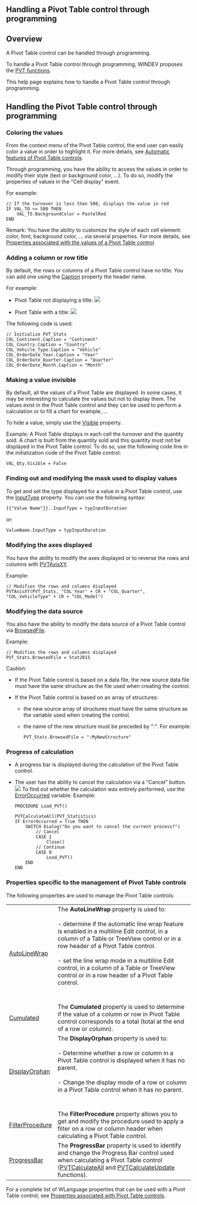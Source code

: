 
## Handling a Pivot Table control through programming
			

<a name="NOTE1"></a>
<a name="NOTE1_1"></a>


## Overview
<a name="overview_ELTTEXTE000197"></a>
A Pivot Table control can be handled through programming. 

To handle a Pivot Table control through programming, WINDEV proposes the [PVT functions](../WDLang1/1000020704.md). 

This help page explains how to handle a Pivot Table control through programming. 





## Handling the Pivot Table control through programming
<a name="handling_the_pivot_table_control_through_programming_ELTTEXTE000221"></a>


### Coloring the values
<a name="coloring_the_values_ELTPARAGRAPHE000022"></a>

From the context menu of the Pivot Table control, the end user can easily color a value in order to highlight it. For more details, see [Automatic features of Pivot Table controls](../WDChamp/1000029008.md). 

Through programming, you have the ability to access the values in order to modify their style (text or background color, ...). To do so, modify the properties of values in the "Cell display" event. 

For example: 


```wl
// If the turnover is less than 500, displays the value in red
IF VAL_TO <= 500 THEN
	VAL_TO.BackgroundColor = PastelRed
END
```


Remark: You have the ability to customize the style of each cell element: color, font, background color, ... via several properties. For more details, see [Properties associated with the values of a Pivot Table control](../WDChamp/1000029003.md). 




### Adding a column or row title
<a name="adding_column_row_title_ELTPARAGRAPHE000046"></a>

By default, the rows or columns of a Pivot Table control have no title. You can add one using the [Caption](../Proprietes/2510053.md) property the header name. 

For example: 

- Pivot Table not displaying a title: ![](https://doc.pcsoft.fr/en-US/images/image.awp?langid=3&name=tcd_sanstitre.gif)


- Pivot Table with a title: ![](https://doc.pcsoft.fr/en-US/images/image.awp?langid=3&name=tcd_avectitre.gif)





The following code is used: 


```wl
// Initialize PVT_Stats
COL_Continent.Caption = "Continent"
COL_Country.Caption = "Country"
COL_Vehicle_Type.Caption = "Vehicle"
COL_OrderDate_Year.Caption = "Year"
COL_OrderDate_Quarter.Caption = "Quarter"
COL_OrderDate_Month.Caption = "Month"
```



### Making a value invisible
<a name="making_value_invisible_ELTPARAGRAPHE000067"></a>

By default, all the values of a Pivot Table are displayed. In some cases, it may be interesting to calculate the values but not to display them. The values exist in the Pivot Table control and they can be used to perform a calculation or to fill a chart for example, ...

To hide a value, simply use the [Visible](../Proprietes/2510138.md) property. 

Example: A Pivot Table displays in each cell the turnover and the quantity sold. A chart is built from the quantity sold and this quantity must not be displayed in the Pivot Table control. To do so, use the following code line in the initialization code of the Pivot Table control: 


```wl
VAL_Qty.Visible = False
```



### Finding out and modifying the mask used to display values
<a name="finding_out_and_modifying_the_mask_used_display_values_ELTPARAGRAPHE000083"></a>

To get and set the type displayed for a value in a Pivot Table control, use the [InputType](../Proprietes/2510136.md) property. You can use the following syntax: 


```txt
{{"Value Name"}}..InputType = typInputDuration
```


or: 


```txt
ValueName.InputType = typInputDuration
```





### Modifying the axes displayed
<a name="modifying_the_axes_displayed_ELTPARAGRAPHE000100"></a>

You have the ability to modify the axes displayed or to reverse the rows and columns with [PVTAxisXY](../WDLang1/1000021113.md). 

Example: 


```wl
// Modifies the rows and columns displayed
PVTAxisXY(PVT_Stats, "COL_Year" + CR + "COL_Quarter", "COL_VehicleType" + CR + "COL_Model")
```





### Modifying the data source
<a name="modifying_the_data_source_ELTPARAGRAPHE000113"></a>

You also have the ability to modify the data source of a Pivot Table control via [BrowsedFile](../Proprietes/2510040.md). 

Example: 


```wl
// Modifies the rows and columns displayed
PVT_Stats.BrowsedFile = Stat2015
```


Caution: 

- If the Pivot Table control is based on a data file, the new source data file must have the same structure as the file used when creating the control. 

- If the Pivot Table control is based on an array of structures: 

	- the new source array of structures must have the same structure as the variable used when creating the control. 

	- the name of the new structure must be preceded by ":". For example: 
			
		```wl
		PVT_Stats.BrowsedFile = ":MyNewStructure"
		```









### Progress of calculation
<a name="progress_calculation_ELTPARAGRAPHE000280"></a>

- A progress bar is displayed during the calculation of the Pivot Table control. 

- The user has the ability to cancel the calculation via a "Cancel" button. ![](https://doc.pcsoft.fr/en-US/images/image.awp?langid=3&name=FAA_TCD_Cellule_Jauge.gif)
 To find out whether the calculation was entirely performed, use the [ErrorOccurred](../WDLang1/3087001.md) variable. 
	Example: 
	
	```wl
	PROCEDURE Load_PVT()
	
	PVTCalculateAll(PVT_Statistics)
	IF ErrorOccurred = True THEN
		SWITCH Dialog("Do you want to cancel the current process?")
			// Cancel
			CASE 1
				Close()
			// Continue
			CASE 0
				Load_PVT()
		END
	END
	```








### Properties specific to the management of Pivot Table controls
<a name="properties_specific_the_management_pivot_table_controls_ELTPARAGRAPHE000142"></a>The following properties are used to manage the Pivot Table controls: 



|   |   |
| --- | --- |
| [AutoLineWrap](../Proprietes/1000021868.md) | The **AutoLineWrap** property is used to: <br><br>- determine if the automatic line wrap feature is enabled in a multiline Edit control, in a column of a Table or TreeView control or in a row header of a Pivot Table control. <br><br>- set the line wrap mode in a multiline Edit control, in a column of a Table or TreeView control or in a row header of a Pivot Table control.<br><br><br> |
| [Cumulated](../Proprietes/1000020702.md) | The **Cumulated** property is used to determine if the value of a column or row in Pivot Table control corresponds to a total (total at the end of a row or column). |
| [DisplayOrphan](../Proprietes/1000020697.md) | The **DisplayOrphan** property is used to: <br><br>- Determine whether a row or column in a Pivot Table control is displayed when it has no parent. <br><br>- Change the display mode of a row or column in a Pivot Table control when it has no parent. <br><br><br> |
| [FilterProcedure](../Proprietes/1000020655.md) | The **FilterProcedure** property allows you to get and modify the procedure used to apply a filter on a row or column header when calculating a Pivot Table control. |
| [ProgressBar](../Proprietes/1000020706.md) | The **ProgressBar** property is used to identify and change the Progress Bar control used when calculating a Pivot Table control ([PVTCalculateAll](../WDLang1/1000020539.md) and [PVTCalculateUpdate](../WDLang1/1000020534.md) functions). |





For a complete list of WLanguage properties that can be used with a Pivot Table control, see [Properties associated with Pivot Table controls](../WDChamp/1000029003.md).


